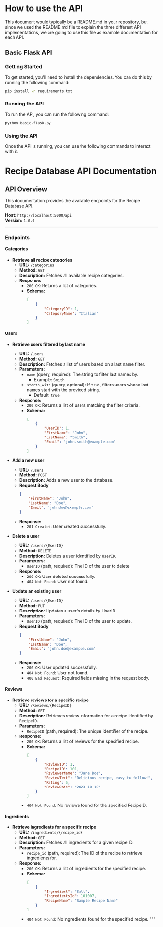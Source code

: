 # How to use the API
This document would typically be a README.md in your repository, but since we used the README.md file to explain the three different API implementations, we are going to use this file as example documentation for each API.

## Basic Flask API

### Getting Started
To get started, you'll need to install the dependencies.  You can do this by running the following command:
```bash
pip install -r requirements.txt
```
### Running the API
To run the API, you can run the following command:
```bash
python basic-flask.py
```
### Using the API
Once the API is running, you can use the following commands to interact with it.

# Recipe Database API Documentation

## API Overview
This documentation provides the available endpoints for the Recipe Database API.

**Host:** `http://localhost:5000/api`  
**Version:** `1.0.0`  

---

### Endpoints

#### Categories

- **Retrieve all recipe categories**
    - **URL:** `/categories`
    - **Method:** `GET`
    - **Description:** Fetches all available recipe categories.
    - **Response:**
        - `200 OK`: Returns a list of categories.
        - **Schema:**
            ```json
            [
                {
                    "CategoryID": 1,
                    "CategoryName": "Italian"
                }
            ]
            ```

#### Users

- **Retrieve users filtered by last name**
    - **URL:** `/users`
    - **Method:** `GET`
    - **Description:** Fetches a list of users based on a last name filter.
    - **Parameters:**
        - `name` (query, required): The string to filter last names by.  
          - Example: `Smith`
        - `starts_with` (query, optional): If `true`, filters users whose last names start with the provided string.
          - Default: `true`
    - **Response:**
        - `200 OK`: Returns a list of users matching the filter criteria.
        - **Schema:**
            ```json
            [
                {
                    "UserID": 1,
                    "FirstName": "John",
                    "LastName": "Smith",
                    "Email": "john.smith@example.com"
                }
            ]
            ```

- **Add a new user**
    - **URL:** `/users`
    - **Method:** `POST`
    - **Description:** Adds a new user to the database.
    - **Request Body:**
        ```json
        {
            "FirstName": "John",
            "LastName": "Doe",
            "Email": "johndoe@example.com"
        }
        ```
    - **Response:**
        - `201 Created`: User created successfully.

- **Delete a user**
    - **URL:** `/users/{UserID}`
    - **Method:** `DELETE`
    - **Description:** Deletes a user identified by `UserID`.
    - **Parameters:**
        - `UserID` (path, required): The ID of the user to delete.
    - **Response:**
        - `200 OK`: User deleted successfully.
        - `404 Not Found`: User not found.

- **Update an existing user**
    - **URL:** `/users/{UserID}`
    - **Method:** `PUT`
    - **Description:** Updates a user's details by UserID.
    - **Parameters:**
        - `UserID` (path, required): The ID of the user to update.
    - **Request Body:**
        ```json
        {
            "FirstName": "John",
            "LastName": "Doe",
            "Email": "john.doe@example.com"
        }
        ```
    - **Response:**
        - `200 OK`: User updated successfully.
        - `404 Not Found`: User not found.
        - `400 Bad Request`: Required fields missing in the request body.

#### Reviews

- **Retrieve reviews for a specific recipe**
    - **URL:** `/Reviews/{RecipeID}`
    - **Method:** `GET`
    - **Description:** Retrieves review information for a recipe identified by `RecipeID`.
    - **Parameters:**
        - `RecipeID` (path, required): The unique identifier of the recipe.
    - **Response:**
        - `200 OK`: Returns a list of reviews for the specified recipe.
        - **Schema:**
            ```json
            [
                {
                    "ReviewID": 1,
                    "RecipeID": 101,
                    "ReviewerName": "Jane Doe",
                    "ReviewText": "Delicious recipe, easy to follow!",
                    "Rating": 5,
                    "ReviewDate": "2023-10-10"
                }
            ]
            ```
        - `404 Not Found`: No reviews found for the specified RecipeID.

#### Ingredients

- **Retrieve ingredients for a specific recipe**
    - **URL:** `/ingredients/{recipe_id}`
    - **Method:** `GET`
    - **Description:** Fetches all ingredients for a given recipe ID.
    - **Parameters:**
        - `recipe_id` (path, required): The ID of the recipe to retrieve ingredients for.
    - **Response:**
        - `200 OK`: Returns a list of ingredients for the specified recipe.
        - **Schema:**
            ```json
            [
                {
                    "Ingredient": "Salt",
                    "IngredientsId": 101007,
                    "RecipeName": "Sample Recipe Name"
                }
            ]
            ```
        - `404 Not Found`: No ingredients found for the specified recipe.
"""


